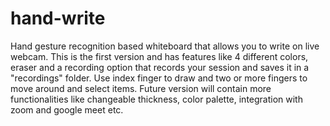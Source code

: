 # hand-write
Hand gesture recognition based whiteboard that allows you to write on live webcam. This is the first version and has features like 4 different colors, eraser and a recording option that records your session and saves it in a "recordings" folder. Use index finger to draw and two or more fingers to move around and select items. Future version will contain more functionalities like changeable thickness, color palette, integration with zoom and google meet  etc.
